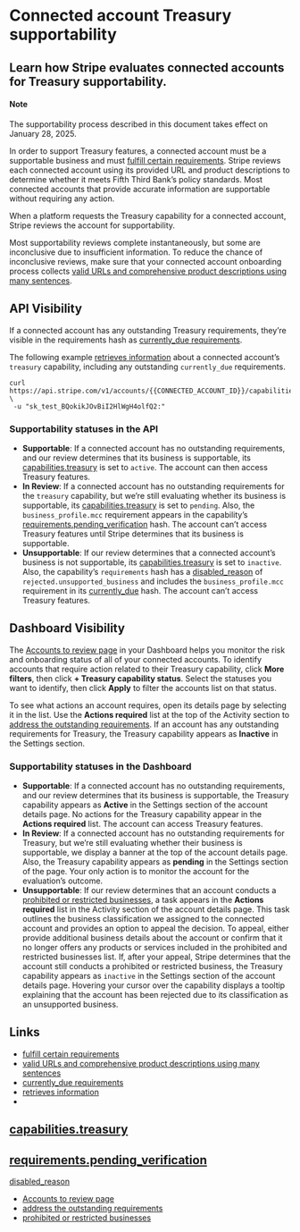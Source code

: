 # Connected account Treasury supportability

## Learn how Stripe evaluates connected accounts for Treasury supportability.

#### Note

The supportability process described in this document takes effect on January
28, 2025.

In order to support Treasury features, a connected account must be a supportable
business and must [fulfill certain
requirements](https://docs.stripe.com/treasury/requirements). Stripe reviews
each connected account using its provided URL and product descriptions to
determine whether it meets Fifth Third Bank’s policy standards. Most connected
accounts that provide accurate information are supportable without requiring any
action.

When a platform requests the Treasury capability for a connected account, Stripe
reviews the account for supportability.

Most supportability reviews complete instantaneously, but some are inconclusive
due to insufficient information. To reduce the chance of inconclusive reviews,
make sure that your connected account onboarding process collects [valid URLs
and comprehensive product descriptions using many
sentences](https://docs.stripe.com/treasury/fifth-third#request-fifth-third-bank-access-for-new-or-existing-connected-accounts).

## API Visibility

If a connected account has any outstanding Treasury requirements, they’re
visible in the requirements hash as [currently_due
requirements](https://docs.stripe.com/api/accounts/object#account_object-requirements-currently_due).

The following example [retrieves
information](https://docs.stripe.com/api/capabilities/retrieve) about a
connected account’s `treasury` capability, including any outstanding
`currently_due` requirements.

```
curl
https://api.stripe.com/v1/accounts/{{CONNECTED_ACCOUNT_ID}}/capabilities/treasury
\
 -u "sk_test_BQokikJOvBiI2HlWgH4olfQ2:"
```

### Supportability statuses in the API

- **Supportable**: If a connected account has no outstanding requirements, and
our review determines that its business is supportable, its
[capabilities.treasury](https://docs.stripe.com/api/accounts/object#account_object-capabilities-treasury)
is set to `active`. The account can then access Treasury features.
- **In Review**: If a connected account has no outstanding requirements for the
`treasury` capability, but we’re still evaluating whether its business is
supportable, its
[capabilities.treasury](https://docs.stripe.com/api/accounts/object#account_object-capabilities-treasury)
is set to `pending`. Also, the `business_profile.mcc` requirement appears in the
capability’s
[requirements.pending_verification](https://docs.stripe.com/api/capabilities/object#capability_object-requirements-pending_verification)
hash. The account can’t access Treasury features until Stripe determines that
its business is supportable.
- **Unsupportable**: If our review determines that a connected account’s
business is not supportable, its
[capabilities.treasury](https://docs.stripe.com/api/accounts/object#account_object-capabilities-treasury)
is set to `inactive`. Also, the capability’s `requirements` hash has a
[disabled_reason](https://docs.stripe.com/api/capabilities/object#capability_object-requirements-disabled_reason)
of `rejected.unsupported_business` and includes the `business_profile.mcc`
requirement in its
[currently_due](https://docs.stripe.com/api/accounts/object#account_object-requirements-currently_due)
hash. The account can’t access Treasury features.

## Dashboard Visibility

The [Accounts to review
page](https://docs.stripe.com/connect/dashboard/review-actionable-accounts) in
your Dashboard helps you monitor the risk and onboarding status of all of your
connected accounts. To identify accounts that require action related to their
Treasury capability, click **More filters**, then click **+ Treasury capability
status**. Select the statuses you want to identify, then click **Apply** to
filter the accounts list on that status.

To see what actions an account requires, open its details page by selecting it
in the list. Use the **Actions required** list at the top of the Activity
section to [address the outstanding
requirements](https://docs.stripe.com/connect/dashboard/managing-individual-accounts#actions-required).
If an account has any outstanding requirements for Treasury, the Treasury
capability appears as **Inactive** in the Settings section.

### Supportability statuses in the Dashboard

- **Supportable**: If a connected account has no outstanding requirements, and
our review determines that its business is supportable, the Treasury capability
appears as **Active** in the Settings section of the account details page. No
actions for the Treasury capability appear in the **Actions required** list. The
account can access Treasury features.
- **In Review**: If a connected account has no outstanding requirements for
Treasury, but we’re still evaluating whether their business is supportable, we
display a banner at the top of the account details page. Also, the Treasury
capability appears as **pending** in the Settings section of the page. Your only
action is to monitor the account for the evaluation’s outcome.
- **Unsupportable**: If our review determines that an account conducts a
[prohibited or restricted
businesses](https://stripe.com/legal/restricted-businesses), a task appears in
the **Actions required** list in the Activity section of the account details
page. This task outlines the business classification we assigned to the
connected account and provides an option to appeal the decision. To appeal,
either provide additional business details about the account or confirm that it
no longer offers any products or services included in the prohibited and
restricted businesses list. If, after your appeal, Stripe determines that the
account still conducts a prohibited or restricted business, the Treasury
capability appears as `inactive` in the Settings section of the account details
page. Hovering your cursor over the capability displays a tooltip explaining
that the account has been rejected due to its classification as an unsupported
business.

## Links

- [fulfill certain requirements](https://docs.stripe.com/treasury/requirements)
- [valid URLs and comprehensive product descriptions using many
sentences](https://docs.stripe.com/treasury/fifth-third#request-fifth-third-bank-access-for-new-or-existing-connected-accounts)
- [currently_due
requirements](https://docs.stripe.com/api/accounts/object#account_object-requirements-currently_due)
- [retrieves information](https://docs.stripe.com/api/capabilities/retrieve)
-
[capabilities.treasury](https://docs.stripe.com/api/accounts/object#account_object-capabilities-treasury)
-
[requirements.pending_verification](https://docs.stripe.com/api/capabilities/object#capability_object-requirements-pending_verification)
-
[disabled_reason](https://docs.stripe.com/api/capabilities/object#capability_object-requirements-disabled_reason)
- [Accounts to review
page](https://docs.stripe.com/connect/dashboard/review-actionable-accounts)
- [address the outstanding
requirements](https://docs.stripe.com/connect/dashboard/managing-individual-accounts#actions-required)
- [prohibited or restricted
businesses](https://stripe.com/legal/restricted-businesses)